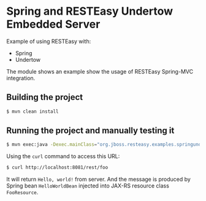 # Spring and RESTEasy Undertow Embedded Server

Example of using RESTEasy with:

- Spring
- Undertow

The module shows an example show the usage of RESTEasy Spring-MVC integration.

## Building the project

```bash
$ mvn clean install
```

## Running the project and manually testing it

```bash
$ mvn exec:java -Dexec.mainClass="org.jboss.resteasy.examples.springundertow.Main"
```

Using the `curl` command to access this URL:

```bash
$ curl http://localhost:8081/rest/foo
```

It will return `Hello, world!` from server. And the message is produced by Spring bean `HelloWorldBean` injected into JAX-RS resource class `FooResource`.

